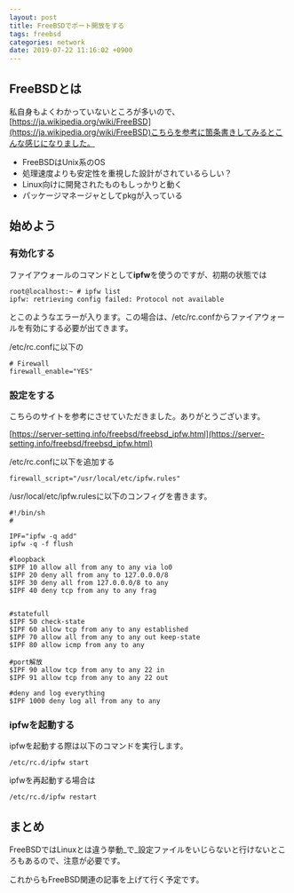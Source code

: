 ```yaml
---
layout: post
title: FreeBSDでポート開放をする
tags: freebsd
categories: network
date: 2019-07-22 11:16:02 +0900
---
```


FreeBSDとは
---------

私自身もよくわかっていないところが多いので、[https://ja.wikipedia.org/wiki/FreeBSD](https://ja.wikipedia.org/wiki/FreeBSD)こちらを参考に箇条書きしてみるとこんな感じになりました。

*   FreeBSDはUnix系のOS
*   処理速度よりも安定性を重視した設計がされているらしい？
*   Linux向けに開発されたものもしっかりと動く
*   パッケージマネージャとしてpkgが入っている

始めよう
----

### 有効化する

ファイアウォールのコマンドとして**ipfw**を使うのですが、初期の状態では

    root@localhost:~ # ipfw list
    ipfw: retrieving config failed: Protocol not available

とこのようなエラーが入ります。この場合は、/etc/rc.confからファイアウォールを有効にする必要が出てきます。

/etc/rc.confに以下の

    # Firewall
    firewall_enable="YES"

### 設定をする

こちらのサイトを参考にさせていただきました。ありがとうございます。

[https://server-setting.info/freebsd/freebsd_ipfw.html](https://server-setting.info/freebsd/freebsd_ipfw.html)

/etc/rc.confに以下を追加する

    firewall_script="/usr/local/etc/ipfw.rules"

/usr/local/etc/ipfw.rulesに以下のコンフィグを書きます。

    #!/bin/sh
    #
    
    IPF="ipfw -q add"
    ipfw -q -f flush
    
    #loopback
    $IPF 10 allow all from any to any via lo0
    $IPF 20 deny all from any to 127.0.0.0/8
    $IPF 30 deny all from 127.0.0.0/8 to any
    $IPF 40 deny tcp from any to any frag
    
    
    #statefull
    $IPF 50 check-state
    $IPF 60 allow tcp from any to any established
    $IPF 70 allow all from any to any out keep-state
    $IPF 80 allow icmp from any to any
    
    #port解放
    $IPF 90 allow tcp from any to any 22 in
    $IPF 91 allow tcp from any to any 22 out
    
    #deny and log everything
    $IPF 1000 deny log all from any to any

### ipfwを起動する

ipfwを起動する際は以下のコマンドを実行します。

    /etc/rc.d/ipfw start

ipfwを再起動する場合は

    /etc/rc.d/ipfw restart

まとめ
---

FreeBSDではLinuxとは違う挙動_で_設定ファイルをいじらないと行けないところもあるので、注意が必要です。

これからもFreeBSD関連の記事を上げて行く予定です。